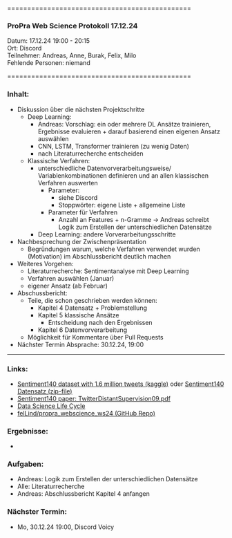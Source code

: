 
==============================================

### ProPra Web Science Protokoll 17.12.24

Datum: 17.12.24 19:00 - 20:15  
Ort: Discord  
Teilnehmer: Andreas, Anne, Burak, Felix, Milo  
Fehlende Personen: niemand

==============================================


### Inhalt:
- Diskussion über die nächsten Projektschritte
	- Deep Learning:
		- Andreas: Vorschlag: ein oder mehrere DL Ansätze trainieren, Ergebnisse evaluieren + darauf basierend einen eigenen Ansatz auswählen
		- CNN, LSTM, Transformer trainieren (zu wenig Daten)
		- nach Literaturrecherche entscheiden
	- Klassische Verfahren:
		- unterschiedliche Datenvorverarbeitungsweise/ Variablenkombinationen definieren und an allen klassischen Verfahren auswerten
			- Parameter:
				- siehe Discord
				- Stoppwörter: eigene Liste + allgemeine Liste
			- Parameter für Verfahren
				- Anzahl an Features + n-Gramme
			-> Andreas schreibt Logik zum Erstellen der unterschiedlichen Datensätze
		- Deep Learning: andere Vorverarbeitungsschritte
- Nachbesprechung der Zwischenpräsentation
	- Begründungen warum, welche Verfahren verwendet wurden (Motivation) im Abschlussbericht deutlich machen
- Weiteres Vorgehen:
	- Literaturrecherche: Sentimentanalyse mit Deep Learning
	- Verfahren auswählen (Januar)
	- eigener Ansatz (ab Februar)
- Abschussbericht:
	- Teile, die schon geschrieben werden können:
		- Kapitel 4 Datensatz + Problemstellung
		- Kapitel 5 klassische Ansätze
			- Entscheidung nach den Ergebnissen
		- Kapitel 6 Datenvorverarbeitung
	- Möglichkeit für Kommentare über Pull Requests 
- Nächster Termin Absprache: 30.12.24, 19:00



---------------------------------------------


### Links:
- [Sentiment140 dataset with 1.6 million tweets (kaggle)](https://www.kaggle.com/datasets/kazanova/sentiment140/code?datasetId=2477&sortBy=commentCount) oder [Sentiment140 Datensatz (zip-file)](https://cs.stanford.edu/people/alecmgo/trainingandtestdata.zip)
- [Sentiment140 paper: TwitterDistantSupervision09.pdf](https://www-cs.stanford.edu/people/alecmgo/papers/TwitterDistantSupervision09.pdf)
- [Data Science Life Cycle](Data_Science_Life_Cycle.png)
- [felLind/propra_webscience_ws24 (GitHub Repo)](https://github.com/felLind/propra_webscience_ws24/tree/main)

### Ergebnisse:
- 

### Aufgaben:
- Andreas: Logik zum Erstellen der unterschiedlichen Datensätze
- Alle: Literaturrecherche
- Andreas: Abschlussbericht Kapitel 4 anfangen

### Nächster Termin: 
- Mo, 30.12.24 19:00, Discord Voicy

